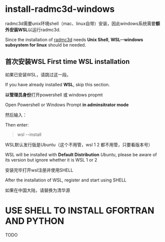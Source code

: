# install-radmc3d-windows
radmc3d需要unix环境shell（mac、linux自带）安装，因此windows系统需要**额外安装WSL**以运行radmc3d.

Since the installation of [radmc3d](https://github.com/dullemond/radmc3d-2.0/tree/master) needs **Unix Shell**, **WSL--windows subsystem for linux** should be needed.

## 首次安装WSL First time WSL installation
如果已安装WSL，请跳过这一段。

If you have already installed **WSL**, skip this section.

**以管理员身份**打开powershell 或 windows propmt

Open Powershell or Windows Prompt **in adminsitrator mode**

然后输入：

Then enter:

> wsl --install

WSL默认发行版是Ubuntu（这个不用管，wsl 1 2 都不用管，只要看版本号）

WSL will be installed with **Default Distribution** _Ubuntu_, please be aware of its version but ignore whether it is WSL 1 or 2

安装完毕打开wsl注册并使用SHELL

After the installation of WSL, register and start using SHELL

如果在中国大陆，请替换为清华源

# USE SHELL TO INSTALL GFORTRAN AND PYTHON

TODO
